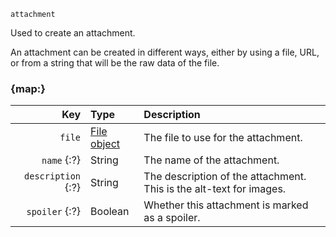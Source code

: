 `attachment`

Used to create an attachment.

An attachment can be created in different ways,
either by using a file, URL, or from a string that will be the raw data of the file.


### {map:}

|                Key | Type                            | Description                                                         |
|-------------------:|:--------------------------------|:--------------------------------------------------------------------|
|             `file` | [File object](/schemas/file.md) | The file to use for the attachment.                                 |
|        `name` {:?} | String                          | The name of the attachment.                                         |
| `description` {:?} | String                          | The description of the attachment. This is the alt-text for images. |
|     `spoiler` {:?} | Boolean                         | Whether this attachment is marked as a spoiler.                     |
